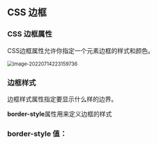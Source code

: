 ## CSS 边框

### CSS 边框属性

CSS边框属性允许你指定一个元素边框的样式和颜色。

<img src="D:\Programs\Typora\img\image-20220714223159736.png" alt="image-20220714223159736" style="zoom:80%;" />

### 边框样式

 边框样式属性指定要显示什么样的边界。

**border-style**属性用来定义边框的样式

### border-style 值：









































